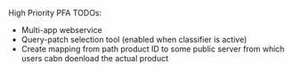 High Priority PFA TODOs:

* Multi-app webservice
* Query-patch selection tool (enabled when classifier is active)
* Create mapping from path product ID to  some public server from which users cabn doenload the actual product